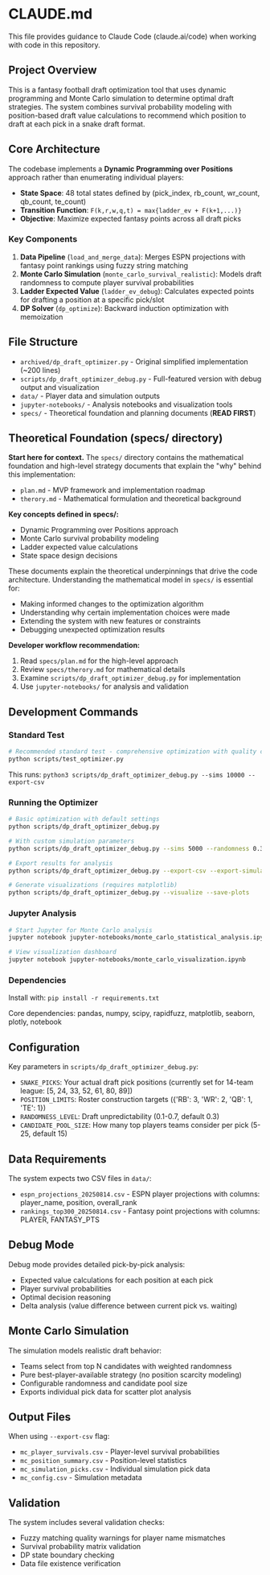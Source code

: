 # CLAUDE.md

This file provides guidance to Claude Code (claude.ai/code) when working with code in this repository.

## Project Overview

This is a fantasy football draft optimization tool that uses dynamic programming and Monte Carlo simulation to determine optimal draft strategies. The system combines survival probability modeling with position-based draft value calculations to recommend which position to draft at each pick in a snake draft format.

## Core Architecture

The codebase implements a **Dynamic Programming over Positions** approach rather than enumerating individual players:

- **State Space**: 48 total states defined by (pick_index, rb_count, wr_count, qb_count, te_count)
- **Transition Function**: `F(k,r,w,q,t) = max{ladder_ev + F(k+1,...)}`
- **Objective**: Maximize expected fantasy points across all draft picks

### Key Components

1. **Data Pipeline** (`load_and_merge_data`): Merges ESPN projections with fantasy point rankings using fuzzy string matching
2. **Monte Carlo Simulation** (`monte_carlo_survival_realistic`): Models draft randomness to compute player survival probabilities 
3. **Ladder Expected Value** (`ladder_ev_debug`): Calculates expected points for drafting a position at a specific pick/slot
4. **DP Solver** (`dp_optimize`): Backward induction optimization with memoization

## File Structure

- `archived/dp_draft_optimizer.py` - Original simplified implementation (~200 lines)
- `scripts/dp_draft_optimizer_debug.py` - Full-featured version with debug output and visualization
- `data/` - Player data and simulation outputs
- `jupyter-notebooks/` - Analysis notebooks and visualization tools
- `specs/` - Theoretical foundation and planning documents (**READ FIRST**)

## Theoretical Foundation (specs/ directory)

**Start here for context.** The `specs/` directory contains the mathematical foundation and high-level strategy documents that explain the "why" behind this implementation:

- `plan.md` - MVP framework and implementation roadmap
- `therory.md` - Mathematical formulation and theoretical background

**Key concepts defined in specs/:**
- Dynamic Programming over Positions approach
- Monte Carlo survival probability modeling
- Ladder expected value calculations
- State space design decisions

These documents explain the theoretical underpinnings that drive the code architecture. Understanding the mathematical model in `specs/` is essential for:
- Making informed changes to the optimization algorithm
- Understanding why certain implementation choices were made
- Extending the system with new features or constraints
- Debugging unexpected optimization results

**Developer workflow recommendation:**
1. Read `specs/plan.md` for the high-level approach
2. Review `specs/therory.md` for mathematical details
3. Examine `scripts/dp_draft_optimizer_debug.py` for implementation
4. Use `jupyter-notebooks/` for analysis and validation

## Development Commands

### Standard Test

```bash
# Recommended standard test - comprehensive optimization with quality checks
python scripts/test_optimizer.py
```

This runs: `python3 scripts/dp_draft_optimizer_debug.py --sims 10000 --export-csv`

### Running the Optimizer

```bash
# Basic optimization with default settings
python scripts/dp_draft_optimizer_debug.py

# With custom simulation parameters
python scripts/dp_draft_optimizer_debug.py --sims 5000 --randomness 0.3 --pool-size 15

# Export results for analysis
python scripts/dp_draft_optimizer_debug.py --export-csv --export-simulations

# Generate visualizations (requires matplotlib)
python scripts/dp_draft_optimizer_debug.py --visualize --save-plots
```

### Jupyter Analysis

```bash
# Start Jupyter for Monte Carlo analysis
jupyter notebook jupyter-notebooks/monte_carlo_statistical_analysis.ipynb

# View visualization dashboard
jupyter notebook jupyter-notebooks/monte_carlo_visualization.ipynb
```

### Dependencies

Install with: `pip install -r requirements.txt`

Core dependencies: pandas, numpy, scipy, rapidfuzz, matplotlib, seaborn, plotly, notebook

## Configuration

Key parameters in `scripts/dp_draft_optimizer_debug.py`:

- `SNAKE_PICKS`: Your actual draft pick positions (currently set for 14-team league: [5, 24, 33, 52, 61, 80, 89])
- `POSITION_LIMITS`: Roster construction targets ({'RB': 3, 'WR': 2, 'QB': 1, 'TE': 1})
- `RANDOMNESS_LEVEL`: Draft unpredictability (0.1-0.7, default 0.3)
- `CANDIDATE_POOL_SIZE`: How many top players teams consider per pick (5-25, default 15)

## Data Requirements

The system expects two CSV files in `data/`:
- `espn_projections_20250814.csv` - ESPN player projections with columns: player_name, position, overall_rank
- `rankings_top300_20250814.csv` - Fantasy point projections with columns: PLAYER, FANTASY_PTS

## Debug Mode

Debug mode provides detailed pick-by-pick analysis:
- Expected value calculations for each position at each pick
- Player survival probabilities 
- Optimal decision reasoning
- Delta analysis (value difference between current pick vs. waiting)

## Monte Carlo Simulation

The simulation models realistic draft behavior:
- Teams select from top N candidates with weighted randomness
- Pure best-player-available strategy (no position scarcity modeling)
- Configurable randomness and candidate pool size
- Exports individual pick data for scatter plot analysis

## Output Files

When using `--export-csv` flag:
- `mc_player_survivals.csv` - Player-level survival probabilities
- `mc_position_summary.csv` - Position-level statistics
- `mc_simulation_picks.csv` - Individual simulation pick data
- `mc_config.csv` - Simulation metadata

## Validation

The system includes several validation checks:
- Fuzzy matching quality warnings for player name mismatches
- Survival probability matrix validation
- DP state boundary checking
- Data file existence verification